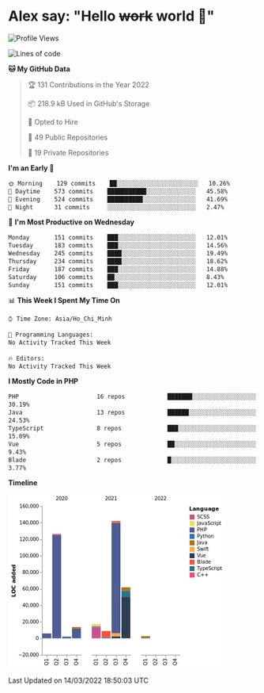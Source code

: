 # Alex say: "Hello ~~work~~ world 🐾"

<!--START_SECTION:waka-->
![Profile Views](http://img.shields.io/badge/Profile%20Views-1-blue)

![Lines of code](https://img.shields.io/badge/From%20Hello%20World%20I%27ve%20Written-381%20Thousand%20lines%20of%20code-blue)

**🐱 My GitHub Data** 

> 🏆 131 Contributions in the Year 2022
 > 
> 📦 218.9 kB Used in GitHub's Storage 
 > 
> 💼 Opted to Hire
 > 
> 📜 49 Public Repositories 
 > 
> 🔑 19 Private Repositories  
 > 
**I'm an Early 🐤** 

```text
🌞 Morning    129 commits    ██░░░░░░░░░░░░░░░░░░░░░░░   10.26% 
🌆 Daytime    573 commits    ███████████░░░░░░░░░░░░░░   45.58% 
🌃 Evening    524 commits    ██████████░░░░░░░░░░░░░░░   41.69% 
🌙 Night      31 commits     ░░░░░░░░░░░░░░░░░░░░░░░░░   2.47%

```
📅 **I'm Most Productive on Wednesday** 

```text
Monday       151 commits    ███░░░░░░░░░░░░░░░░░░░░░░   12.01% 
Tuesday      183 commits    ███░░░░░░░░░░░░░░░░░░░░░░   14.56% 
Wednesday    245 commits    ████░░░░░░░░░░░░░░░░░░░░░   19.49% 
Thursday     234 commits    ████░░░░░░░░░░░░░░░░░░░░░   18.62% 
Friday       187 commits    ███░░░░░░░░░░░░░░░░░░░░░░   14.88% 
Saturday     106 commits    ██░░░░░░░░░░░░░░░░░░░░░░░   8.43% 
Sunday       151 commits    ███░░░░░░░░░░░░░░░░░░░░░░   12.01%

```


📊 **This Week I Spent My Time On** 

```text
⌚︎ Time Zone: Asia/Ho_Chi_Minh

💬 Programming Languages: 
No Activity Tracked This Week

🔥 Editors: 
No Activity Tracked This Week

```

**I Mostly Code in PHP** 

```text
PHP                      16 repos            ███████░░░░░░░░░░░░░░░░░░   30.19% 
Java                     13 repos            ██████░░░░░░░░░░░░░░░░░░░   24.53% 
TypeScript               8 repos             ███░░░░░░░░░░░░░░░░░░░░░░   15.09% 
Vue                      5 repos             ██░░░░░░░░░░░░░░░░░░░░░░░   9.43% 
Blade                    2 repos             █░░░░░░░░░░░░░░░░░░░░░░░░   3.77%

```


**Timeline**

![Chart not found](https://raw.githubusercontent.com/alexzvn/alexzvn/main/charts/bar_graph.png) 


 Last Updated on 14/03/2022 18:50:03 UTC
<!--END_SECTION:waka-->
